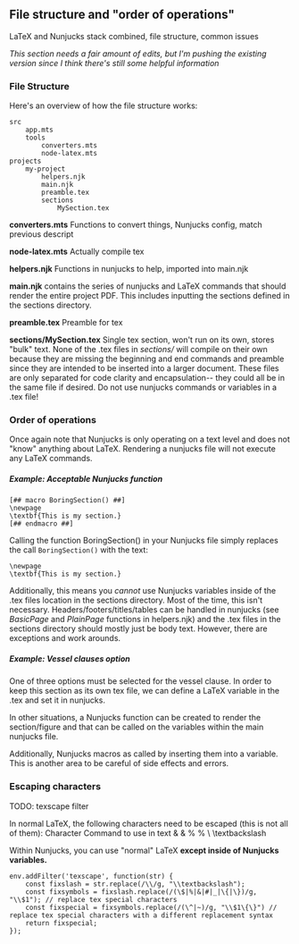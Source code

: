 ## File structure and "order of operations"

LaTeX and Nunjucks stack combined, file structure, common issues

*This section needs a fair amount of edits, but I'm pushing the existing version since I think there's still some helpful information*

### File Structure
Here's an overview of how the file structure works:

```
src
	app.mts
	tools
		converters.mts
		node-latex.mts
projects
	my-project
		helpers.njk
		main.njk
		preamble.tex
		sections
			MySection.tex
```


**converters.mts** 
Functions to convert things, Nunjucks config, match previous descript

**node-latex.mts**
Actually compile tex

**helpers.njk**
Functions in nunjucks to help, imported into main.njk

**main.njk**
contains the series of nunjucks and LaTeX commands that should render the entire project PDF. This includes inputting the sections defined in the sections directory.

**preamble.tex**
Preamble for tex

**sections/MySection.tex**
Single tex section, won't run on its own, stores "bulk" text. None of the .tex files in *sections/* will compile on their own because they are missing the beginning and end commands and preamble since they are intended to be inserted into a larger document. These files are only separated for code clarity and encapsulation-- they could all be in the same file if desired. Do not use nunjucks commands or variables in a .tex file!

### Order of operations
Once again note that Nunjucks is only operating on a text level and does not "know" anything about LaTeX. Rendering a nunjucks file will not execute any LaTeX commands.

##### Example: Acceptable Nunjucks function
```
[## macro BoringSection() ##]
\newpage
\textbf{This is my section.}
[## endmacro ##]
```

Calling the function BoringSection() in your Nunjucks file simply replaces the call `BoringSection()` with the text:
```
\newpage
\textbf{This is my section.}
```

Additionally, this means you *cannot* use Nunjucks variables inside of the .tex files location in the sections directory. Most of the time, this isn't necessary. Headers/footers/titles/tables can be handled in nunjucks (see *BasicPage* and *PlainPage* functions in helpers.njk) and the .tex files in the sections directory should mostly just be body text. However, there are exceptions and work arounds.

##### Example: Vessel clauses option
One of three options must be selected for the vessel clause. In order to keep this section as its own tex file, we can define a LaTeX variable in the .tex and set it in nunjucks.

In other situations, a Nunjucks function can be created to render the section/figure and that can be called on the variables within the main nunjucks file.

Additionally, Nunjucks macros as called by inserting them into a variable. This is another area to be careful of side effects and errors.

### Escaping characters
TODO: texscape filter

In normal LaTeX, the following characters need to be escaped (this is not all of them):
Character           Command to use in text
&                   \&
%                   \%
\                   \textbackslash

Within Nunjucks, you can use "normal" LaTeX **except inside of Nunjucks variables.**

```
env.addFilter('texscape', function(str) {
    const fixslash = str.replace(/\\/g, "\\textbackslash");
    const fixsymbols = fixslash.replace(/(\$|%|&|#|_|\{|\})/g, "\\$1"); // replace tex special characters
    const fixspecial = fixsymbols.replace(/(\^|~)/g, "\\$1\{\}") // replace tex special characters with a different replacement syntax
    return fixspecial;
});
```









